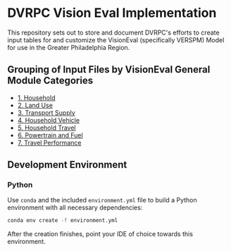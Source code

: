 # DVRPC Vision Eval Implementation
This repository sets out to store and document DVRPC's efforts to create input tables for and customize the VisionEval (specifically VERSPM) Model for use in the Greater Philadelphia Region.

## Grouping of Input Files by VisionEval General Module Categories

- [1. Household](Generating%20Input%20Tables/1.%20Household.md)
- [2. Land Use](Generating%20Input%20Tables/2.%20Land%20Use.md)
- [3. Transport Supply](Generating%20Input%20Tables/3.%20Transport%20Supply.md)
- [4. Household Vehicle](Generating%20Input%20Tables/4.%20Household%20Vehicle.md)
- [5. Household Travel](Generating%20Input%20Tables/5.%20Household%20Travel.md)
- [6. Powertrain and Fuel](Generating%20Input%20Tables/6.%20Powertrain%20and%20Fuel.md)
- [7. Travel Performance](Generating%20Input%20Tables/7.%20Travel%20Performance.md)


## Development Environment

### Python

Use `conda` and the included `environment.yml` file to build a Python environment with all necessary dependencies:

```bash
conda env create -f environment.yml
```

After the creation finishes, point your IDE of choice towards this environment.


